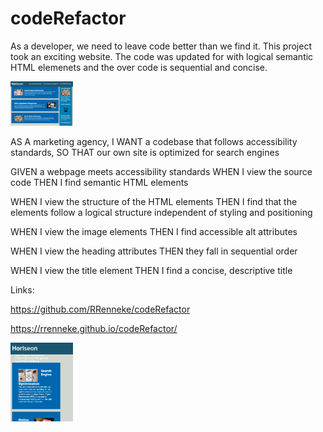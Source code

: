 # codeRefactor

As a developer, we need to leave code better than we find it. This project took an exciting website. The code was updated for with logical semantic HTML elemenets and the over code is sequential and concise. 

<img src="Images/HoriseonComputerScreenShot.png" alt="Website sreen shot for a computer user" width="100">

AS A marketing agency, I WANT a codebase that follows accessibility standards, SO THAT our own site is optimized for search engines


GIVEN a webpage meets accessibility standards
WHEN I view the source code
THEN I find semantic HTML elements

WHEN I view the structure of the HTML elements
THEN I find that the elements follow a logical structure independent of styling and positioning

WHEN I view the image elements
THEN I find accessible alt attributes

WHEN I view the heading attributes
THEN they fall in sequential order

WHEN I view the title element
THEN I find a concise, descriptive title


Links: 

https://github.com/RRenneke/codeRefactor

https://rrenneke.github.io/codeRefactor/


<img src="Images/HoriseonCellPhoneScreenShot.png" alt="Website sreen shot for a cell phone user" width="100">